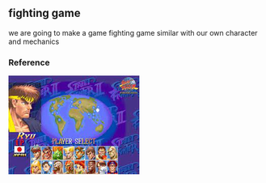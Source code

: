 ## fighting game
we are going to make a game fighting game similar with our own character and mechanics

### Reference
![fightinggame](https://github.com/banananabusiness/project/blob/main/Images/fightinggame.png)
